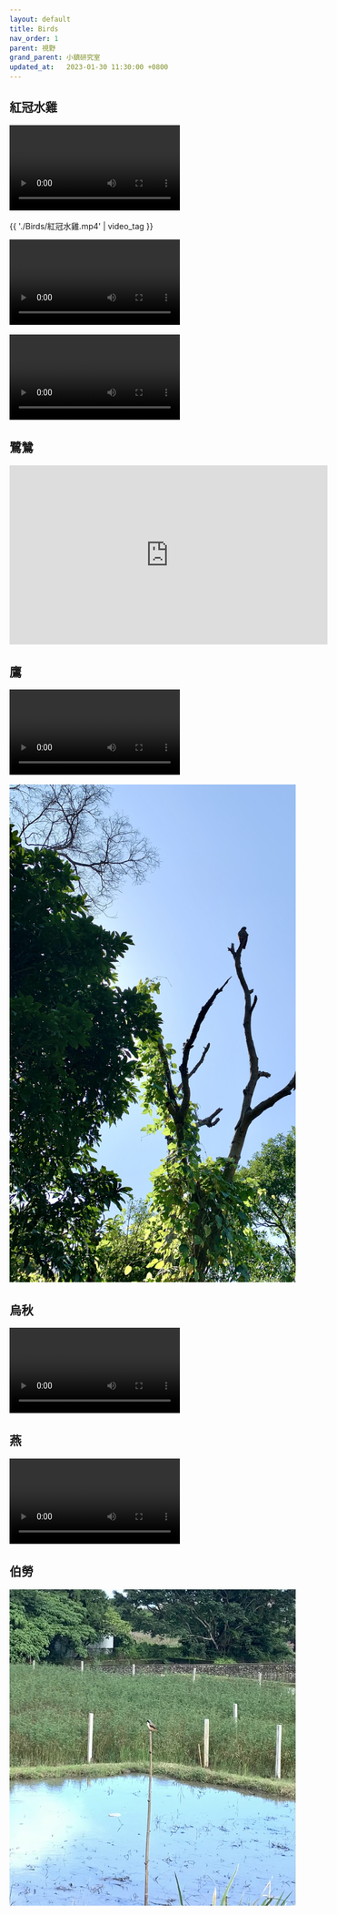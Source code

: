 ```yaml
---
layout: default
title: Birds
nav_order: 1
parent: 視野
grand_parent: 小鎮研究室
updated_at:   2023-01-30 11:30:00 +0800
---
```

## 紅冠水雞

![紅冠水雞](./Birds/紅冠水雞.mp4)

{{ './Birds/紅冠水雞.mp4' | video_tag }}

![紅冠水雞](./Birds/紅冠水雞2.mov)

![紅冠水雞](./Birds/紅冠水雞2.mov)

## 鷺鷥

<iframe width="560" height="315" src="https://www.youtube.com/embed/boSe-z7Cteg" title="YouTube video player" frameborder="0" allow="autoplay; encrypted-media" allowfullscreen="allowfullscreen"></iframe>

## 鷹

![鷹](./Birds/鷹.mov)

![鷹](./Birds/鷹.jpeg)

## 烏秋

![烏秋](./Birds/烏秋.mov)

## 燕

![燕](./Birds/燕.mov)

## 伯勞

![伯勞](./Birds/伯勞.jpeg)
